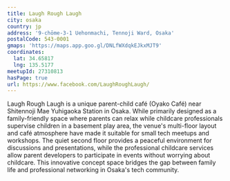 ```yaml
---
title: Laugh Rough Laugh
city: osaka
country: jp
address: '9-chōme-3-1 Uehonmachi, Tennoji Ward, Osaka'
postalCode: 543-0001
gmaps: 'https://maps.app.goo.gl/DNLfWXdqkEJkxMJT9'
coordinates:
  lat: 34.65817
  lng: 135.5177
meetupId: 27310813
hasPage: true
url: https://www.facebook.com/LaughRoughLaugh/
---
```


Laugh Rough Laugh is a unique parent-child café (Oyako Café) near Shitennoji Mae Yuhigaoka Station in Osaka. While primarily designed as a family-friendly space where parents can relax while childcare professionals supervise children in a basement play area, the venue's multi-floor layout and café atmosphere have made it suitable for small tech meetups and workshops. The quiet second floor provides a peaceful environment for discussions and presentations, while the professional childcare services allow parent developers to participate in events without worrying about childcare. This innovative concept space bridges the gap between family life and professional networking in Osaka's tech community.


